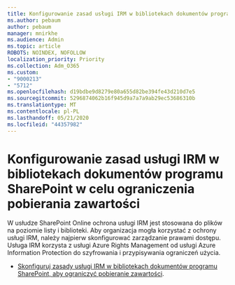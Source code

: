 ```yaml
---
title: Konfigurowanie zasad usługi IRM w bibliotekach dokumentów programu SharePoint w celu ograniczenia pobierania zawartości
ms.author: pebaum
author: pebaum
manager: mnirkhe
ms.audience: Admin
ms.topic: article
ROBOTS: NOINDEX, NOFOLLOW
localization_priority: Priority
ms.collection: Adm_O365
ms.custom:
- "9000213"
- "5712"
ms.openlocfilehash: d19bdbe9d8279e80a655d82be394fe43d210d7e5
ms.sourcegitcommit: 5296874062b16f945d9a7a7a9ab29ec53686310b
ms.translationtype: MT
ms.contentlocale: pl-PL
ms.lasthandoff: 05/21/2020
ms.locfileid: "44357982"
---
```

# <a name="configure-irm-policies-on-sharepoint-document-libraries-to-limit-download-of-content"></a>Konfigurowanie zasad usługi IRM w bibliotekach dokumentów programu SharePoint w celu ograniczenia pobierania zawartości

W usłudze SharePoint Online ochrona usługi IRM jest stosowana do plików na poziomie listy i biblioteki. Aby organizacja mogła korzystać z ochrony usługi IRM, należy najpierw skonfigurować zarządzanie prawami dostępu. Usługa IRM korzysta z usługi Azure Rights Management od usługi Azure Information Protection do szyfrowania i przypisywania ograniczeń użycia.

- [Skonfiguruj zasady usługi IRM w bibliotekach dokumentów programu SharePoint, aby ograniczyć pobieranie zawartości](https://docs.microsoft.com/office365/securitycompliance/set-up-irm-in-sp-admin-center).
